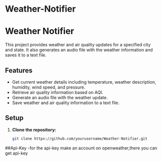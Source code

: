 # Weather-Notifier
# Weather Notifier

This project provides weather and air quality updates for a specified city and state. It also generates an audio file with the weather information and saves it to a text file.

## Features
- Get current weather details including temperature, weather description, humidity, wind speed, and pressure.
- Retrieve air quality information based on AQI.
- Generate an audio file with the weather update.
- Save weather and air quality information to a text file.

## Setup

1. **Clone the repository:**

   ```bash
   git clone https://github.com/yourusername/Weather-Notifier.git
   
##Api-Key
-for the api-key make an account on openweather,there you can get api-key 
